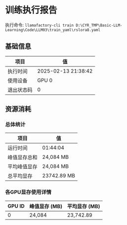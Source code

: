 # 训练执行报告
执行命令: `llamafactory-cli train D:\CYR_TMP\Basic-LLM-Learning\Code\LLM03\train_yaml\rslora8.yaml`
## 基础信息
| 项目        | 值                           |
|-------------|------------------------------|
| 执行时间    | 2025-02-13 21:38:42 |
| 使用设备    | GPU 0          |
| 退出状态码  | 0                   |

## 资源消耗
### 总体统计
| 项目             | 值                 |
|------------------|--------------------|
| 运行时间         | 01:44:04           |
| 峰值显存总和     | 24,084 MB          |
| 平均峰值显存     | 24,084 MB          |
| 总平均显存       | 23742.89 MB          |

### 各GPU显存使用详情
| GPU ID | 峰值显存 (MB) | 平均显存 (MB) |
|--------|---------------|---------------|
| 0      |        24,084 |     23,742.89 |
